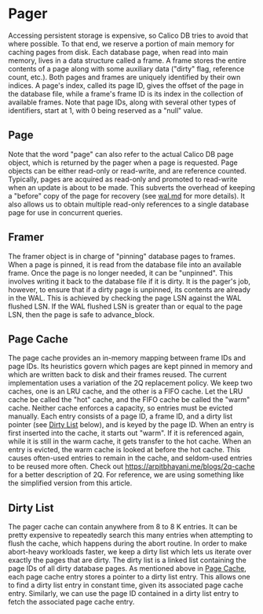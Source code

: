 # Pager
Accessing persistent storage is expensive, so Calico DB tries to avoid that where possible.
To that end, we reserve a portion of main memory for caching pages from disk.
Each database page, when read into main memory, lives in a data structure called a frame.
A frame stores the entire contents of a page along with some auxiliary data ("dirty" flag, reference count, etc.).
Both pages and frames are uniquely identified by their own indices.
A page's index, called its page ID, gives the offset of the page in the database file, while a frame's frame ID is its index in the collection of available frames.
Note that page IDs, along with several other types of identifiers, start at 1, with 0 being reserved as a "null" value.

## Page
Note that the word "page" can also refer to the actual Calico DB page object, which is returned by the pager when a page is requested.
Page objects can be either read-only or read-write, and are reference counted.
Typically, pages are acquired as read-only and promoted to read-write when an update is about to be made.
This subverts the overhead of keeping a "before" copy of the page for recovery (see [wal.md](./wal.md) for more details).
It also allows us to obtain multiple read-only references to a single database page for use in concurrent queries.

## Framer
The framer object is in charge of "pinning" database pages to frames.
When a page is pinned, it is read from the database file into an available frame.
Once the page is no longer needed, it can be "unpinned".
This involves writing it back to the database file if it is dirty.
It is the pager's job, however, to ensure that if a dirty page is unpinned, its contents are already in the WAL.
This is achieved by checking the page LSN against the WAL flushed LSN.
If the WAL flushed LSN is greater than or equal to the page LSN, then the page is safe to advance_block.

## Page Cache
The page cache provides an in-memory mapping between frame IDs and page IDs.
Its heuristics govern which pages are kept pinned in memory and which are written back to disk and their frames reused.
The current implementation uses a variation of the 2Q replacement policy.
We keep two caches, one is an LRU cache, and the other is a FIFO cache.
Let the LRU cache be called the "hot" cache, and the FIFO cache be called the "warm" cache.
Neither cache enforces a capacity, so entries must be evicted manually.
Each entry consists of a page ID, a frame ID, and a dirty list pointer (see [Dirty List](#dirty-list) below), and is keyed by the page ID.
When an entry is first inserted into the cache, it starts out "warm".
If it is referenced again, while it is still in the warm cache, it gets transfer to the hot cache.
When an entry is evicted, the warm cache is looked at before the hot cache.
This causes often-used entries to remain in the cache, and seldom-used entries to be reused more often.
Check out https://arpitbhayani.me/blogs/2q-cache for a better description of 2Q.
For reference, we are using something like the simplified version from this article.

## Dirty List
The pager cache can contain anywhere from 8 to 8 K entries.
It can be pretty expensive to repeatedly search this many entries when attempting to flush the cache, which happens during the abort routine.
In order to make abort-heavy workloads faster, we keep a dirty list which lets us iterate over exactly the pages that are dirty.
The dirty list is a linked list containing the page IDs of all dirty database pages.
As mentioned above in [Page Cache](#page-cache), each page cache entry stores a pointer to a dirty list entry.
This allows one to find a dirty list entry in constant time, given its associated page cache entry.
Similarly, we can use the page ID contained in a dirty list entry to fetch the associated page cache entry.